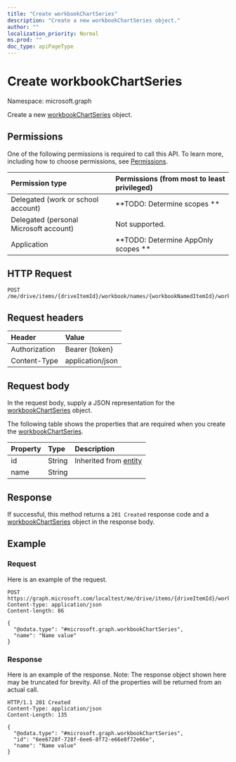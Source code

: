 ```yaml
---
title: "Create workbookChartSeries"
description: "Create a new workbookChartSeries object."
author: ""
localization_priority: Normal
ms.prod: ""
doc_type: apiPageType
---
```


# Create workbookChartSeries

Namespace: microsoft.graph

Create a new [workbookChartSeries](../resources/workbookchartseries.md) object.

## Permissions
One of the following permissions is required to call this API. To learn more, including how to choose permissions, see [Permissions](/concepts/permissions-reference.md).

|Permission type|Permissions (from most to least privileged)|
|:---|:---|
|Delegated (work or school account)|**TODO: Determine scopes **|
|Delegated (personal Microsoft account)|Not supported.|
|Application|**TODO: Determine AppOnly scopes **|

## HTTP Request
<!-- {
  "blockType": "ignored"
}
-->
``` http
POST /me/drive/items/{driveItemId}/workbook/names/{workbookNamedItemId}/worksheet/charts/{workbookChartId}/series
```

## Request headers
|Header|Value|
|:---|:---|
|Authorization|Bearer {token}|
|Content-Type|application/json|

## Request body
In the request body, supply a JSON representation for the [workbookChartSeries](../resources/workbookchartseries.md) object.

The following table shows the properties that are required when you create the [workbookChartSeries](../resources/workbookchartseries.md).

|Property|Type|Description|
|:---|:---|:---|
|id|String| Inherited from [entity](../resources/entity.md)|
|name|String||



## Response
If successful, this method returns a `201 Created` response code and a [workbookChartSeries](../resources/workbookchartseries.md) object in the response body.

## Example

### Request
Here is an example of the request.
<!-- {
  "blockType": "request",
  "name": "create_workbookchartseries_from_"
}
-->
``` http
POST https://graph.microsoft.com/localtest/me/drive/items/{driveItemId}/workbook/names/{workbookNamedItemId}/worksheet/charts/{workbookChartId}/series
Content-type: application/json
Content-length: 86

{
  "@odata.type": "#microsoft.graph.workbookChartSeries",
  "name": "Name value"
}
```

### Response
Here is an example of the response. Note: The response object shown here may be truncated for brevity. All of the properties will be returned from an actual call.
<!-- {
  "blockType": "response",
  "truncated": true,
  "@odata.type": "microsoft.graph.workbookchartseries"
}
-->
``` http
HTTP/1.1 201 Created
Content-Type: application/json
Content-Length: 135

{
  "@odata.type": "#microsoft.graph.workbookChartSeries",
  "id": "6ee6728f-728f-6ee6-8f72-e66e8f72e66e",
  "name": "Name value"
}
```

